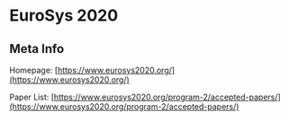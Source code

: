 # EuroSys 2020

## Meta Info

Homepage: [https://www.eurosys2020.org/](https://www.eurosys2020.org/)

Paper List: [https://www.eurosys2020.org/program-2/accepted-papers/](https://www.eurosys2020.org/program-2/accepted-papers/)
